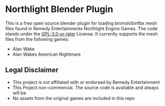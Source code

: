 Northlight Blender Plugin
=========================

This is a free open source blender plugin for loading binmsh/binfbx mesh files found in Remedy Entertainments 
Northlight Engine Games. The code stands under the [GPL-3.0-or-later](https://spdx.org/licenses/GPL-3.0-or-later) 
License. It currently supports the mesh files from the following games:
* Alan Wake
* Alan Wakes American Nightmare

Legal Disclaimer
----------------

* This project is not affiliated with or endorsed by Remedy Entertainment
* This Project non-commercial. The source code is available and always will be
* No assets from the original games are included in this repo

